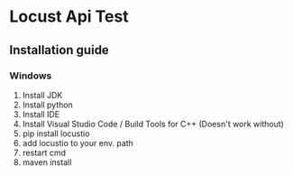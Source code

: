 # Locust Api Test

## Installation guide
### Windows
1. Install JDK  
2. Install python  
3. Install IDE  
4. Install Visual Studio Code / Build Tools for C++ (Doesn't work without)   
5. pip install locustio  
6. add locustio to your env. path  
7. restart cmd  
8. maven install   

